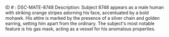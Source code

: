 ID # : DSC-MATE-8748
Description: Subject 8748 appears as a male human with striking orange stripes adorning his face, accentuated by a bold mohawk. His attire is marked by the presence of a silver chain and golden earring, setting him apart from the ordinary. The subject's most notable feature is his gas mask, acting as a vessel for his anomalous properties.